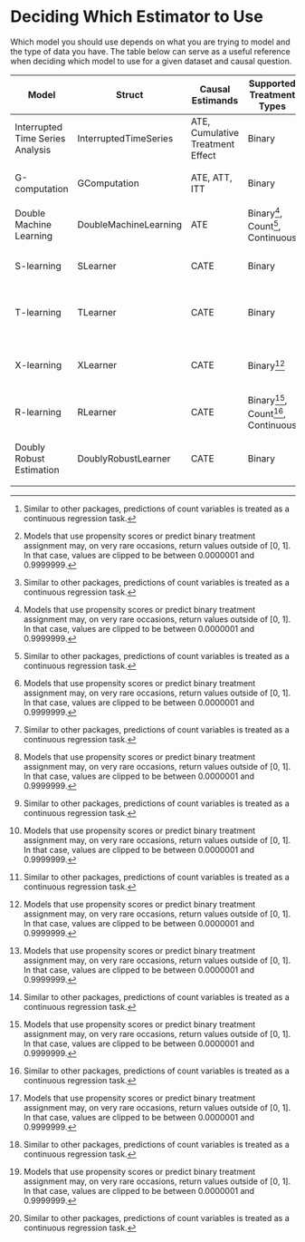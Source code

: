 # Deciding Which Estimator to Use
Which model you should use depends on what you are trying to model and the type of data you 
have. The table below can serve as a useful reference when deciding which model to use for a 
given dataset and causal question.

| Model                            | Struct                | Causal Estimands                 | Supported Treatment Types | Supported Outcome Types                  |
|----------------------------------|-----------------------|----------------------------------|---------------------------|------------------------------------------|
| Interrupted Time Series Analysis | InterruptedTimeSeries | ATE, Cumulative Treatment Effect | Binary                   | Continuous, Count[^2], Time to Event         |
| G-computation                    | GComputation          | ATE, ATT, ITT                    | Binary                   | Binary[^1],Continuous, Time to Event, Count[^2] |
| Double Machine Learning          | DoubleMachineLearning | ATE                              | Binary[^1], Count[^2], Continuous | Binary[^1], Count[^2], Continuous, Time to Event |
| S-learning                       | SLearner              | CATE                             | Binary                    | Binary[^1], Continuous, Time to Event, Count[^2] |
| T-learning                       | TLearner              | CATE                             | Binary                    | Binary[^1], Continuous, Count[^2], Time to Event |
| X-learning                       | XLearner              | CATE                             | Binary[^1]                    | Binary[^1], Continuous, Count[^2], Time to Event |
| R-learning                       | RLearner              | CATE                             | Binary[^1], Count[^2], Continuous | Binary[^1], Count[^2], Continuous, Time to Event |
| Doubly Robust Estimation         | DoublyRobustLearner   | CATE                             | Binary                    | Binary[^1], Continuous, Count[^2], Time to Event |

[^1]: Models that use propensity scores or predict binary treatment assignment may, on very rare occasions, return values outside of [0, 1]. In that case, values are clipped to be between 0.0000001 and 0.9999999.

[^2]: Similar to other packages, predictions of count variables is treated as a continuous regression task.